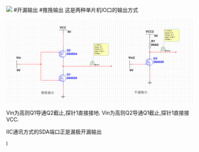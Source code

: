 ![](assets/推挽输出.ms14)
#开漏输出 #推挽输出
这是两种单片机IO口的输出方式

![](assets/截图_20231112105128%201.png)

Vin为高则Q1导通Q2截止,探针1直接接地.
Vin为高则Q2导通Q1截止,探针1直接接VCC.

IIC通讯方式的SDA端口正是漏极开漏输出

l